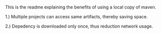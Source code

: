 This is the readme explaining the benefits of using a local copy of maven. 

1.) Multiple projects can access same artifacts, thereby saving space.

2.) Depedency is downloaded only once, thus reduction network usage.
